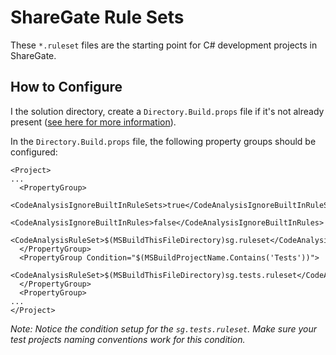 # ShareGate Rule Sets
These `*.ruleset` files are the starting point for C# development projects in ShareGate.

## How to Configure
I the solution directory, create a `Directory.Build.props` file if it's not already present ([see here for more information](https://docs.microsoft.com/en-us/visualstudio/msbuild/customize-your-build?view=vs-2019)).

In the `Directory.Build.props` file, the following property groups should be configured:
```
<Project>
...
  <PropertyGroup>
    <CodeAnalysisIgnoreBuiltInRuleSets>true</CodeAnalysisIgnoreBuiltInRuleSets>
    <CodeAnalysisIgnoreBuiltInRules>false</CodeAnalysisIgnoreBuiltInRules>
    <CodeAnalysisRuleSet>$(MSBuildThisFileDirectory)sg.ruleset</CodeAnalysisRuleSet>
  </PropertyGroup>
  <PropertyGroup Condition="$(MSBuildProjectName.Contains('Tests'))">
    <CodeAnalysisRuleSet>$(MSBuildThisFileDirectory)sg.tests.ruleset</CodeAnalysisRuleSet>
  </PropertyGroup>
  <PropertyGroup>
...
</Project> 
```

_Note: Notice the condition setup for the `sg.tests.ruleset`. Make sure your test projects naming conventions work for this condition._
